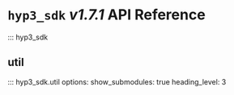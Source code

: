# `hyp3_sdk` *v1.7.1* API Reference

::: hyp3_sdk

## util

::: hyp3_sdk.util
    options:
      show_submodules: true
      heading_level: 3

